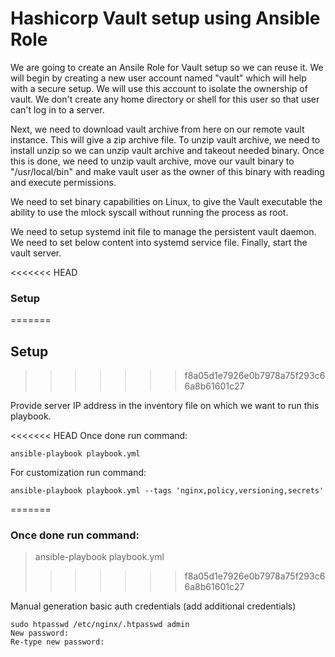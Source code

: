 
# Hashicorp Vault setup using Ansible Role

We are going to create an Ansile Role for Vault setup so we can reuse it. We will begin by creating a new user account named "vault" which will help with a secure setup. We will use this account to isolate the ownership of vault. We don't create any home directory or shell for this user so that user can't log in to a server.

Next, we need to download vault archive from here on our remote vault instance. This will give a zip archive file. To unzip vault archive, we need to install unzip so we can unzip vault archive and takeout needed binary. Once this is done, we need to unzip vault archive, move our vault binary to "/usr/local/bin" and make vault user as the owner of this binary with reading and execute permissions.

We need to set binary capabilities on Linux, to give the Vault executable the ability to use the mlock syscall without running the process as root.

We need to setup systemd init file to manage the persistent vault daemon. We need to set below content into systemd service file. Finally, start the vault server.

<<<<<<< HEAD
### Setup
=======
## Setup ##
>>>>>>> f8a05d1e7926e0b7978a75f293c66a8b61601c27

Provide server IP address in the inventory file on which we want to run this playbook. 

<<<<<<< HEAD
Once done run command:
```
ansible-playbook playbook.yml
```

For customization run command:
```
ansible-playbook playbook.yml --tags 'nginx,policy,versioning,secrets'
```
=======
### Once done run command: ###

> ansible-playbook playbook.yml
>>>>>>> f8a05d1e7926e0b7978a75f293c66a8b61601c27

Manual generation basic auth credentials (add additional credentials)
```
sudo htpasswd /etc/nginx/.htpasswd admin
New password:
Re-type new password:
```